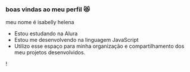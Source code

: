 ### boas vindas ao meu perfil 😻

meu nome é isabelly helena

- Estou estudando na Alura
- Estou me desenvolvendo na linguagem JavaScript
- Utilizo esse espaço para minha organização e compartilhamento dos meu projetos desenvolvidos.


!
